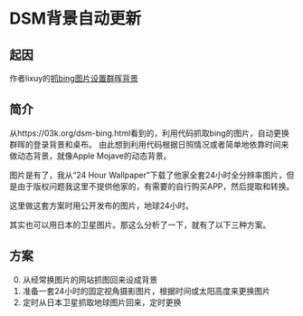 # DSM背景自动更新
## 起因
作者lixuy的[抓bing图片设置群晖背景](https://github.com/lixuy/DSM_Login_BingWallpaper)

## 简介
从https://03k.org/dsm-bing.html看到的，利用代码抓取bing的图片，自动更换群晖的登录背景和桌布。
由此想到利用代码根据日照情况或者简单地依靠时间来做动态背景，就像Apple Mojave的动态背景。

图片是有了，我从“24 Hour Wallpaper”下载了他家全套24小时全分辨率图片，但是由于版权问题我这里不提供他家的，有需要的自行购买APP，然后提取和转换。

这里做这套方案时用公开发布的图片，地球24小时。

其实也可以用日本的卫星图片。那这么分析了一下，就有了以下三种方案。

## 方案
0. 从经常换图片的网站抓图回来设成背景
0. 准备一套24小时的固定视角摄影图片，根据时间或太阳高度来更换图片
0. 定时从日本卫星抓取地球图片回来，定时更换


